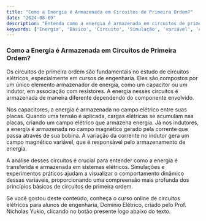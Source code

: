 ```yaml
---
title: "Como a Energia é Armazenada em Circuitos de Primeira Ordem?"
date: "2024-08-09"
description: "Entenda como a energia é armazenada em circuitos de primeira ordem e sua importância em sistemas elétricos."
keywords: ['Energia', 'Básico', 'Circuito', 'Simulação', 'variável', 'Associação', 'Ordem']
---
```


### Como a Energia é Armazenada em Circuitos de Primeira Ordem?

Os circuitos de primeira ordem são fundamentais no estudo de circuitos elétricos, especialmente em cursos de engenharia. Eles são compostos por um único elemento armazenador de energia, como um capacitor ou um indutor, em associação com resistores. A energia nesses circuitos é armazenada de maneira diferente dependendo do componente envolvido.

Nos capacitores, a energia é armazenada no campo elétrico entre suas placas. Quando uma tensão é aplicada, cargas elétricas se acumulam nas placas, criando um campo elétrico que armazena energia. Já nos indutores, a energia é armazenada no campo magnético gerado pela corrente que passa através de sua bobina. A variação da corrente no indutor gera um campo magnético variável, que é responsável pelo armazenamento de energia.

A análise desses circuitos é crucial para entender como a energia é transferida e armazenada em sistemas elétricos. Simulações e experimentos práticos ajudam a visualizar o comportamento dinâmico dessas variáveis, proporcionando uma compreensão mais profunda dos princípios básicos de circuitos de primeira ordem.

Se você gostou deste conteúdo, conheça o curso online de circuitos elétricos para alunos de engenharia, Domínio Elétrico, criado pelo Prof. Nicholas Yukio, clicando no botão presente logo abaixo do texto.
